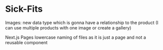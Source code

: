 # Sick-Fits

Images: new data type which is gonna have a relationship to the product (I can use multiple products with one image or create a gallery)

Next.js
Pages lowercase naming of files as it is just a page and not a reusable component
